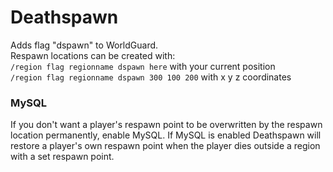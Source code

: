 # Deathspawn

Adds flag "dspawn" to WorldGuard.  
Respawn locations can be created with:  
`/region flag regionname dspawn here`  with your current position  
`/region flag regionname dspawn 300 100 200` with x y z coordinates

### MySQL
If you don't want a player's respawn point to be overwritten by the respawn location permanently, enable MySQL. 
If MySQL is enabled Deathspawn will restore a player's own respawn point  when the player dies outside a region with a set respawn point.